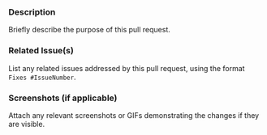 ### Description

Briefly describe the purpose of this pull request.

### Related Issue(s)

List any related issues addressed by this pull request, using the format `Fixes #IssueNumber`.

### Screenshots (if applicable)

Attach any relevant screenshots or GIFs demonstrating the changes if they are visible.
